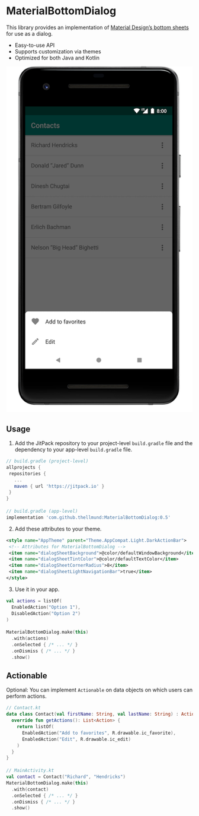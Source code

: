 # MaterialBottomDialog

This library provides an implementation of [Material Design’s bottom sheets](https://material.io/design/components/sheets-bottom.html) for use as a dialog.
* Easy-to-use API
* Supports customization via themes
* Optimized for both Java and Kotlin

![](images/screenshot.png)

Usage
---------
1. Add the JitPack repository to your project-level `build.gradle` file and the dependency to your app-level `build.gradle` file.
```groovy
// build.gradle (project-level)
allprojects {
 repositories {
   ...
   maven { url 'https://jitpack.io' }
 }
}

// build.gradle (app-level)
implementation 'com.github.thellmund:MaterialBottomDialog:0.5'
```
2. Add these attributes to your theme.
```xml
<style name="AppTheme" parent="Theme.AppCompat.Light.DarkActionBar">
 <!-- Attributes for MaterialBottomDialog -->
 <item name="dialogSheetBackground">@color/defaultWindowBackground</item>
 <item name="dialogSheetTintColor">@color/defaultTextColor</item>
 <item name="dialogSheetCornerRadius">8</item>
 <item name="dialogSheetLightNavigationBar">true</item>
</style>
```

3. Use it in your app.
```kotlin
val actions = listOf(
  EnabledAction("Option 1"),
  DisabledAction("Option 2")
)

MaterialBottomDialog.make(this)
  .with(actions)
  .onSelected { /* ... */ }
  .onDismiss { /* ... */ }
  .show()
```

Actionable
---------

Optional: You can implement `Actionable` on data objects on which users can perform actions.
```kotlin
// Contact.kt
data class Contact(val firstName: String, val lastName: String) : Actionable {
  override fun getActions(): List<Action> {
    return listOf(
      EnabledAction("Add to favorites", R.drawable.ic_favorite),
      EnabledAction("Edit", R.drawable.ic_edit)
    )
  }
}

// MainActivity.kt
val contact = Contact("Richard", "Hendricks")
MaterialBottomDialog.make(this)
  .with(contact)
  .onSelected { /* ... */ }
  .onDismiss { /* ... */ }
  .show()
```
